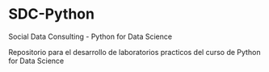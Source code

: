 # SDC-Python
Social Data Consulting - Python for Data Science

Repositorio para el desarrollo de laboratorios practicos del curso de Python for Data Science
